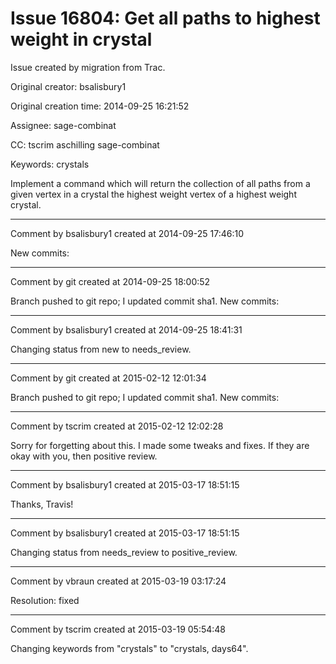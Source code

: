 # Issue 16804: Get all paths to highest weight in crystal

Issue created by migration from Trac.

Original creator: bsalisbury1

Original creation time: 2014-09-25 16:21:52

Assignee: sage-combinat

CC:  tscrim aschilling sage-combinat

Keywords: crystals

Implement a command which will return the collection of all paths from a given vertex in a crystal the highest weight vertex of a highest weight crystal. 


---

Comment by bsalisbury1 created at 2014-09-25 17:46:10

New commits:


---

Comment by git created at 2014-09-25 18:00:52

Branch pushed to git repo; I updated commit sha1. New commits:


---

Comment by bsalisbury1 created at 2014-09-25 18:41:31

Changing status from new to needs_review.


---

Comment by git created at 2015-02-12 12:01:34

Branch pushed to git repo; I updated commit sha1. New commits:


---

Comment by tscrim created at 2015-02-12 12:02:28

Sorry for forgetting about this. I made some tweaks and fixes. If they are okay with you, then positive review.


---

Comment by bsalisbury1 created at 2015-03-17 18:51:15

Thanks, Travis!


---

Comment by bsalisbury1 created at 2015-03-17 18:51:15

Changing status from needs_review to positive_review.


---

Comment by vbraun created at 2015-03-19 03:17:24

Resolution: fixed


---

Comment by tscrim created at 2015-03-19 05:54:48

Changing keywords from "crystals" to "crystals, days64".
